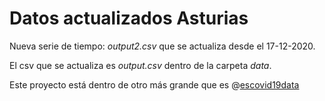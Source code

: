 # Datos actualizados Asturias

Nueva serie de tiempo: *output2.csv* que se actualiza desde el 17-12-2020.

El csv que se actualiza es *output.csv* dentro de la carpeta *data*.

Este proyecto está dentro de otro más grande que es @[escovid19data](https://twitter.com/escovid19data) 


